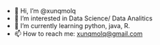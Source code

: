 - 👋 Hi, I’m @xunqmolq
- 👀 I’m interested in Data Science/ Data Analitics
- 🌱 I’m currently learning python, java, R.
- 📫 How to reach me: xunqmolq@gmail.com

<!---
xunqmolq/xunqmolq is a ✨ special ✨ repository because its `README.md` (this file) appears on your GitHub profile.
You can click the Preview link to take a look at your changes.
--->
